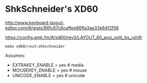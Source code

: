 # ShkSchneider's XD60

http://www.keyboard-layout-editor.com/#/gists/86fc87c6caffee86ffa3ae33e84f2f58

https://config.qmk.fm/#/xd60/rev3/LAYOUT_60_ansi_split_bs_rshift

    make xd60/rev3:shkschneider

Assumes:

- EXTRAKEY_ENABLE = yes # media
- MOUSEKEY_ENABLE = yes # mouse
- UNICODE_ENABLE = yes # unicode
